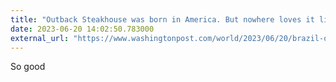 ```yaml
---
title: "Outback Steakhouse was born in America. But nowhere loves it like Brazil."
date: 2023-06-20 14:02:50.783000
external_url: "https://www.washingtonpost.com/world/2023/06/20/brazil-outback-steakhouse-popular/"
---
```


So good